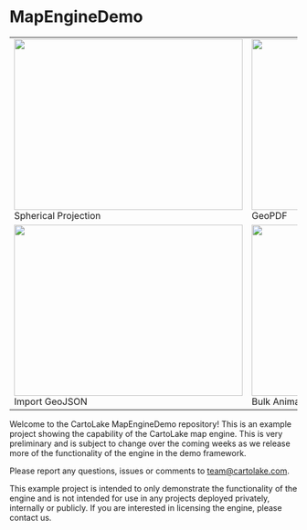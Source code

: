 # MapEngineDemo

<table><tr><td>
<img src="https://github.com/CartoLake/MapEngineDemo/assets/82988795/f0031bdf-2e1d-4e60-8d53-bb22877a7128" width=400px height=300px><br>
Spherical Projection
</td>
  <td>
<img src="https://github.com/CartoLake/MapEngineDemo/assets/82988795/7987e50f-139c-4452-b4af-5a49fe92dbab" width=400px height=300px><br>
GeoPDF
    </td>
</tr>
<tr>
    <td>
<img src="https://github.com/CartoLake/MapEngineDemo/assets/82988795/03faea71-1bb2-46f4-81e5-b76542ae1850" width=400px height=300px><br>
Import GeoJSON
    </td>
    <td>
<img src="https://github.com/CartoLake/MapEngineDemo/assets/82988795/b59ce7be-c1fb-4782-99e8-a8368388d757" width=400px height=300px><br>
Bulk Animated Markers
    </td>
</tr>
</table>


Welcome to the CartoLake MapEngineDemo repository!  This is an example project showing the capability of the CartoLake map engine.  This is very preliminary and is subject to change over the coming weeks as we release more of the functionality of the engine in the demo framework.

Please report any questions, issues or comments to team@cartolake.com.

This example project is intended to only demonstrate the functionality of the engine and is not intended for use in any projects deployed privately, internally or publicly.  If you are interested in licensing the engine, please contact us.

